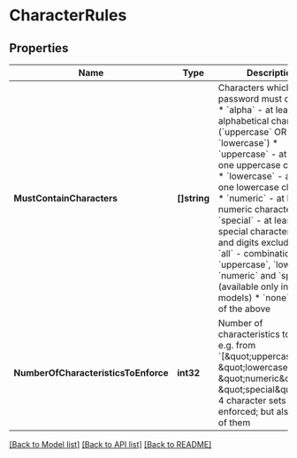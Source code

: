 # CharacterRules

## Properties
Name | Type | Description | Notes
------------ | ------------- | ------------- | -------------
**MustContainCharacters** | **[]string** | Characters which a password must contain:  * &#x60;alpha&#x60; - at least one alphabetical character (&#x60;uppercase&#x60; OR &#x60;lowercase&#x60;)  * &#x60;uppercase&#x60; - at least one uppercase character  * &#x60;lowercase&#x60; - at least one lowercase character  * &#x60;numeric&#x60; - at least one numeric character  * &#x60;special&#x60; - at least one special character (letters and digits excluded)  * &#x60;all&#x60; - combination of &#x60;uppercase&#x60;, &#x60;lowercase&#x60;, &#x60;numeric&#x60; and &#x60;special&#x60; (available only in request models)  * &#x60;none&#x60; - none of the above | [default to null]
**NumberOfCharacteristicsToEnforce** | **int32** | Number of characteristics to enforce  e.g. from &#x60;[\&quot;uppercase\&quot;, \&quot;lowercase\&quot;, \&quot;numeric\&quot;, \&quot;special\&quot;]&#x60;  all 4 character sets can be enforced; but also only 2 of them | [default to null]

[[Back to Model list]](../README.md#documentation-for-models) [[Back to API list]](../README.md#documentation-for-api-endpoints) [[Back to README]](../README.md)

